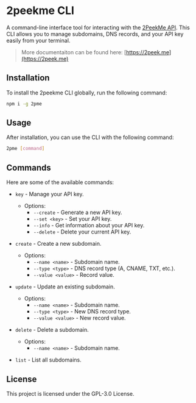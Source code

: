 # 2peekme CLI

A command-line interface tool for interacting with the [2PeekMe API](https://2peek.me). This CLI allows you to manage subdomains, DNS records, and your API key easily from your terminal.

>More documentaiton can be found here: [https://2peek.me](https://2peek.me)

## Installation

To install the 2peekme CLI globally, run the following command:

```bash
npm i -g 2pme
```

## Usage

After installation, you can use the CLI with the following command:

```bash
2pme [command]
```

## Commands

Here are some of the available commands:

- `key` - Manage your API key.
  - Options:
    - `--create` - Generate a new API key. 
    - `--set <key>` - Set your API key.
    - `--info` - Get information about your API key.
    - `--delete` - Delete your current API key.
  
- `create` - Create a new subdomain.
  - Options:
    - `--name <name>` - Subdomain name.
    - `--type <type>` - DNS record type (A, CNAME, TXT, etc.).
    - `--value <value>` - Record value.

- `update` - Update an existing subdomain.
  - Options:
    - `--name <name>` - Subdomain name.
    - `--type <type>` - New DNS record type.
    - `--value <value>` - New record value.

- `delete` - Delete a subdomain.
  - Options:
    - `--name <name>` - Subdomain name.

- `list` - List all subdomains.

## License

This project is licensed under the GPL-3.0 License.
